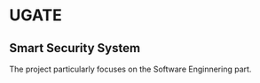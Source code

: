 # UGATE
## Smart Security System
The project particularly focuses on the Software Enginnering part.
